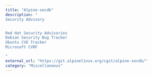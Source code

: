 ```yaml
---
title: "Alpine-secdb"
description: "
Security Advisory


Red Hat Security Advisories
Debian Security Bug Tracker
Ubuntu CVE Tracker
Microsoft CVRF

"
external_url: "https://git.alpinelinux.org/cgit/alpine-secdb/"
category: "Miscellaneous"
---
```

